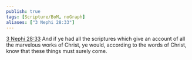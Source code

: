 ```yaml
---
publish: true
tags: [Scripture/BoM, noGraph]
aliases: ["3 Nephi 28:33"]
---
```

[3 Nephi 28:33](https://churchofjesuschrist.org/study/scriptures/bofm/3-ne/28?lang=eng&id=p33#p33) And if ye had all the scriptures which give an account of all the marvelous works of Christ, ye would, according to the words of Christ, know that these things must surely come.
